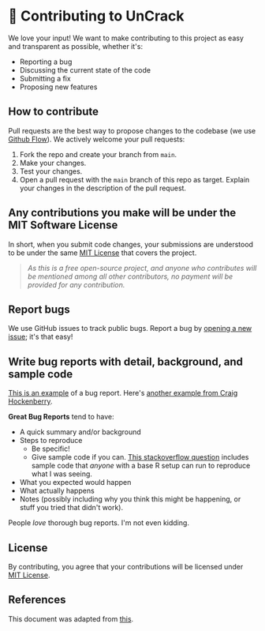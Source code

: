 # 🤝 Contributing to UnCrack
We love your input! We want to make contributing to this project as easy and transparent as possible, whether it's:

- Reporting a bug
- Discussing the current state of the code
- Submitting a fix
- Proposing new features

## How to contribute
Pull requests are the best way to propose changes to the codebase (we use [Github Flow](https://docs.github.com/en/get-started/quickstart/github-flow)). We actively welcome your pull requests:

1. Fork the repo and create your branch from `main`.
2. Make your changes.
3. Test your changes.
6. Open a pull request with the `main` branch of this repo as target. Explain your changes in the description of the pull request.

## Any contributions you make will be under the MIT Software License
In short, when you submit code changes, your submissions are understood to be under the same [MIT License](https://github.com/uncrack-manager/android/blob/master/LICENSE) that covers the project.

> *As this is a free open-source project, and anyone who contributes will be mentioned among all other contributors, no payment will be provided for any contribution.*

## Report bugs
We use GitHub issues to track public bugs. Report a bug by [opening a new issue](https://github.com/uncrack-manager/android/issues); it's that easy!

## Write bug reports with detail, background, and sample code
[This is an example](http://stackoverflow.com/q/12488905/180626) of a bug report. Here's [another example from Craig Hockenberry](http://www.openradar.me/11905408).

**Great Bug Reports** tend to have:

- A quick summary and/or background
- Steps to reproduce
  - Be specific!
  - Give sample code if you can. [This stackoverflow question](http://stackoverflow.com/q/12488905/180626) includes sample code that *anyone* with a base R setup can run to reproduce what I was seeing.
- What you expected would happen
- What actually happens
- Notes (possibly including why you think this might be happening, or stuff you tried that didn't work).

People *love* thorough bug reports. I'm not even kidding.

## License
By contributing, you agree that your contributions will be licensed under [MIT License](https://github.com/uncrack-manager/android/blob/master/LICENSE).

## References
This document was adapted from [this](https://gist.github.com/briandk/3d2e8b3ec8daf5a27a62).
